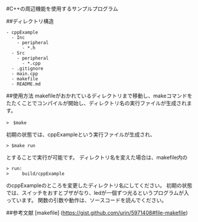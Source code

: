 #C++の周辺機能を使用するサンプルプログラム

##ディレクトリ構造
```
- cppExample
  - Inc
    - peripheral
      - *.h
  - Src
    - peripheral
      - *.cpp
  - .gitignore
  - main.cpp
  - makefile
  - README.md
```
##使用方法
makefileがおかれているディレクトリまで移動し、makeコマンドをたたくことでコンパイルが開始し、ディレクトリ名の実行ファイルが生成されます。
```
>　$make
```
初期の状態では、cppExampleという実行ファイルが生成され、
```
> $make run
```
とすることで実行が可能です。
ディレクトリ名を変えた場合は、makefile内の
```
> run:
>	  build/cppExample
```
のcppExampleのところを変更したディレクトリ名にしてください。
初期の状態では、スイッチをおすとブザがなり、ledが一個ずつ光るというプログラムが入っています。
関数の引数や動作は、ソースコードを読んでください。

##参考文献
[makefile] (https://gist.github.com/urin/5971408#file-makefile)
